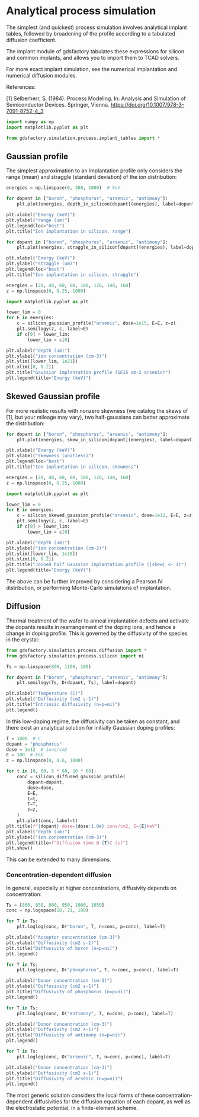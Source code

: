 # Analytical process simulation

The simplest (and quickest) process simulation involves analytical implant tables, followed by broadening of the profile according to a tabulated diffusion coefficient.

The implant module of gdsfactory tabulates these expressions for silicon and common implants, and allows you to import them to TCAD solvers.

For more exact implant simulation, see the numerical implantation and numerical diffusion modules.

References:

[1] Selberherr, S. (1984). Process Modeling. In: Analysis and Simulation of Semiconductor Devices. Springer, Vienna. https://doi.org/10.1007/978-3-7091-8752-4_3

```python
import numpy as np
import matplotlib.pyplot as plt

from gdsfactory.simulation.process.implant_tables import *
```

## Gaussian profile

The simplest approximation to an implantation profile only considers the range (mean) and straggle (standard deviation) of the ion distribution:

```python
energies = np.linspace(0, 300, 1000)  # keV

for dopant in ["boron", "phosphorus", "arsenic", "antimony"]:
    plt.plot(energies, depth_in_silicon[dopant](energies), label=dopant)

plt.xlabel("Energy (keV)")
plt.ylabel("range (um)")
plt.legend(loc="best")
plt.title("Ion implantation in silicon, range")
```

```python
for dopant in ["boron", "phosphorus", "arsenic", "antimony"]:
    plt.plot(energies, straggle_in_silicon[dopant](energies), label=dopant)

plt.xlabel("Energy (keV)")
plt.ylabel("straggle (um)")
plt.legend(loc="best")
plt.title("Ion implantation in silicon, straggle")
```

```python
energies = [20, 40, 60, 80, 100, 120, 140, 160]
z = np.linspace(0, 0.25, 1000)

import matplotlib.pyplot as plt

lower_lim = 0
for E in energies:
    c = silicon_gaussian_profile("arsenic", dose=1e15, E=E, z=z)
    plt.semilogy(z, c, label=E)
    if c[0] > lower_lim:
        lower_lim = c[0]

plt.xlabel("depth (um)")
plt.ylabel("ion concentration (cm-3)")
plt.ylim([lower_lim, 1e21])
plt.xlim([0, 0.2])
plt.title("Gaussian implantation profile (1E15 cm-2 arsenic)")
plt.legend(title="Energy (keV)")
```

## Skewed Gaussian profile


For more realistic results with nonzero skewness (we catalog the skews of [1], but your mileage may vary), two half-gaussians can better approximate the distribution:

```python
for dopant in ["boron", "phosphorus", "arsenic", "antimony"]:
    plt.plot(energies, skew_in_silicon[dopant](energies), label=dopant)

plt.xlabel("Energy (keV)")
plt.ylabel("skewness (unitless)")
plt.legend(loc="best")
plt.title("Ion implantation in silicon, skewness")
```

```python
energies = [20, 40, 60, 80, 100, 120, 140, 160]
z = np.linspace(0, 0.25, 1000)

import matplotlib.pyplot as plt

lower_lim = 0
for E in energies:
    c = silicon_skewed_gaussian_profile("arsenic", dose=1e11, E=E, z=z)
    plt.semilogy(z, c, label=E)
    if c[0] > lower_lim:
        lower_lim = c[0]

plt.xlabel("depth (um)")
plt.ylabel("ion concentration (cm-2)")
plt.ylim([lower_lim, 1e18])
plt.xlim([0, 0.2])
plt.title("Joined half Gaussian implantation profile (|skew| <~ 1)")
plt.legend(title="Energy (keV)")
```

The above can be further improved by considering a Pearson IV distribution, or performing Monte-Carlo simulations of implantation.


## Diffusion

Thermal treatment of the wafer to anneal implantation defects and activate the dopants results in rearrangement of the doping ions, and hence a change in doping profile. This is governed by the diffusivity of the species in the crystal:

```python
from gdsfactory.simulation.process.diffusion import *
from gdsfactory.simulation.process.silicon import ni
```

```python
Ts = np.linspace(800, 1100, 100)

for dopant in ["boron", "phosphorus", "arsenic", "antimony"]:
    plt.semilogy(Ts, D(dopant, Ts), label=dopant)

plt.xlabel("Temperature (C)")
plt.ylabel("Diffusivity (cm2 s-1)")
plt.title("Intrinsic diffusivity (n=p=ni)")
plt.legend()
```

In this low-doping regime, the diffusivity can be taken as constant, and there exist an analytical solution for initially Gaussian doping profiles:

```python
T = 1000  # C
dopant = "phosphorus"
dose = 1e12  # ions/cm2
E = 100  # keV
z = np.linspace(0, 0.6, 1000)

for t in [0, 60, 5 * 60, 10 * 60]:
    conc = silicon_diffused_gaussian_profile(
        dopant=dopant,
        dose=dose,
        E=E,
        t=t,
        T=T,
        z=z,
    )
    plt.plot(conc, label=t)
plt.title(f"{dopant} dose={dose:1.0e} ions/cm2, E={E}keV")
plt.xlabel("depth (um)")
plt.ylabel("ion concentration (cm-3)")
plt.legend(title=f"Diffusion time @ {T}C (s)")
plt.show()
```

This can be extended to many dimensions.


### Concentration-dependent diffusion

In general, especially at higher concentrations, diffusivity depends on concentration:

```python
Ts = [800, 850, 900, 950, 1000, 1050]
conc = np.logspace(18, 21, 100)

for T in Ts:
    plt.loglog(conc, D("boron", T, n=conc, p=conc), label=T)

plt.xlabel("Acceptor concentration (cm-3)")
plt.ylabel("Diffusivity (cm2 s-1)")
plt.title("Diffusivity of boron (n=p=ni)")
plt.legend()
```

```python
for T in Ts:
    plt.loglog(conc, D("phosphorus", T, n=conc, p=conc), label=T)

plt.xlabel("Donor concentration (cm-3)")
plt.ylabel("Diffusivity (cm2 s-1)")
plt.title("Diffusivity of phosphorus (n=p=ni)")
plt.legend()
```

```python
for T in Ts:
    plt.loglog(conc, D("antimony", T, n=conc, p=conc), label=T)

plt.xlabel("Donor concentration (cm-3)")
plt.ylabel("Diffusivity (cm2 s-1)")
plt.title("Diffusivity of antimony (n=p=ni)")
plt.legend()
```

```python
for T in Ts:
    plt.loglog(conc, D("arsenic", T, n=conc, p=conc), label=T)

plt.xlabel("Donor concentration (cm-3)")
plt.ylabel("Diffusivity (cm2 s-1)")
plt.title("Diffusivity of arsenic (n=p=ni)")
plt.legend()
```

The most generic solution considers the local forms of these concentration-dependent diffusivities for the diffusion equation of each dopant, as well as the electrostatic potential, in a finite-element scheme.
